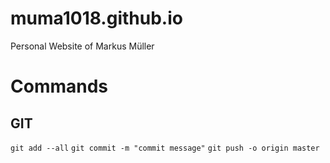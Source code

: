 # muma1018.github.io
Personal Website of Markus Müller

# Commands
## GIT
```git add --all```
```git commit -m "commit message"```
```git push -o origin master```
